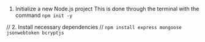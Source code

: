 1. Initialize a new Node.js project
This is done through the terminal with the command `npm init -y`

// 2. Install necessary dependencies
// `npm install express mongoose jsonwebtoken bcryptjs`
